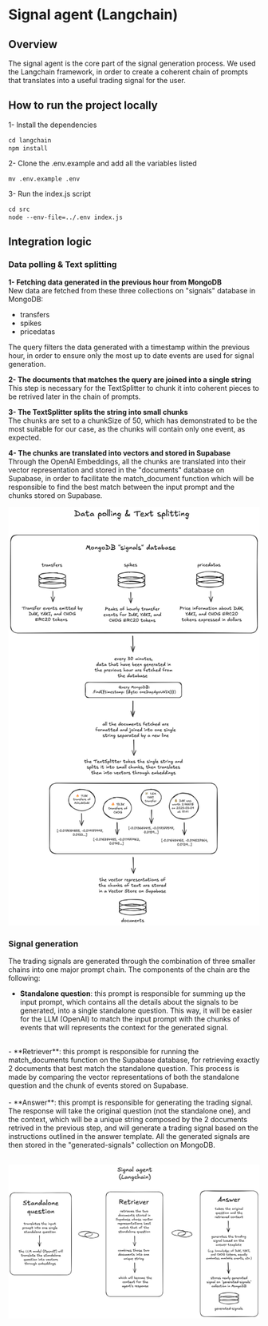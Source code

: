 # Signal agent (Langchain)

## Overview
The signal agent is the core part of the signal generation process. We used the Langchain framework, in order to create a coherent chain of prompts that translates into a useful trading signal for the user.

## How to run the project locally
1- Install the dependencies
```
cd langchain
npm install
```

2- Clone the .env.example and add all the variables listed
```
mv .env.example .env
```

3- Run the index.js script
```
cd src
node --env-file=../.env index.js
```

## Integration logic

### Data polling & Text splitting

**1- Fetching data generated in the previous hour from MongoDB**<br>
New data are fetched from these three collections on "signals" database in MongoDB:

- transfers
- spikes
- pricedatas<br>

The query filters the data generated with a timestamp within the previous hour, in order to ensure only the most up to date events are used for signal generation.

**2- The documents that matches the query are joined into a single string**<br>
This step is necessary for the TextSplitter to chunk it into coherent pieces to be retrived later in the chain of prompts.

**3- The TextSplitter splits the string into small chunks**<br>
The chunks are set to a chunkSize of 50, which has demonstrated to be the most suitable for our case, as the chunks will contain only one event, as expected.

**4- The chunks are translated into vectors and stored in Supabase**<br>
Through the OpenAI Embeddings, all the chunks are translated into their vector representation and stored in the "documents" database on Supabase, in order to facilitate the match_document function which will be responsible to find the best match between the input prompt and the chunks stored on Supabase.

![Data polling & Text splitting](./img/Data%20polling%20&%20Text%20splitting.png)

### Signal generation
The trading signals are generated through the combination of three smaller chains into one major prompt chain. The components of the chain are the following:
- **Standalone question**: this prompt is responsible for summing up the input prompt, which contains all the details about the signals to be generated, into a single standalone question. This way, it will be easier for the LLM (OpenAI) to match the input prompt with the chunks of events that will represents the context for the generated signal.<br>
<br>
- **Retriever**: this prompt is responsible for running the match_documents function on the Supabase database, for retrieving exactly 2 documents that best match the standalone question. This process is made by comparing the vector representations of both the standalone question and the chunk of events stored on Supabase.<br>
<br>
- **Answer**: this prompt is responsible for generating the trading signal. The response will take the original question (not the standalone one), and the context, which will be a unique string composed by the 2 documents retrived in the previous step, and will generate a trading signal based on the instructions outlined in the answer template. All the generated signals are then stored in the "generated-signals" collection on MongoDB.<br>
<br>

![Signal agent](./img/Signal%20agent.png)
